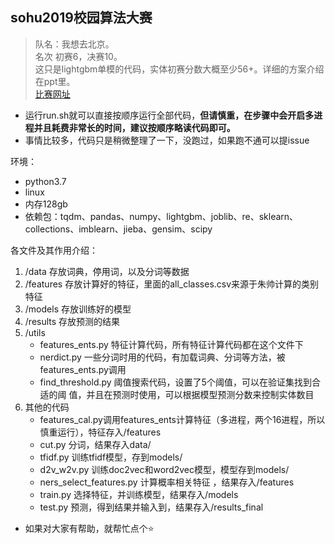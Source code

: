 ## sohu2019校园算法大赛
> 队名：我想去北京。\
> 名次 初赛6，决赛10。\
> 这只是lightgbm单模的代码，实体初赛分数大概至少56+。详细的方案介绍在ppt里。\
> [比赛网址](https://biendata.com/competition/sohu2019/)

- 运行run.sh就可以直接按顺序运行全部代码，**但请慎重，在步骤中会开启多进程并且耗费非常长的时间，建议按顺序略读代码即可。**
- 事情比较多，代码只是稍微整理了一下，没跑过，如果跑不通可以提issue

环境：
- python3.7
- linux
- 内存128gb
- 依赖包：tqdm、pandas、numpy、lightgbm、joblib、re、sklearn、collections、imblearn、jieba、gensim、scipy

各文件及其作用介绍：
1. /data 存放词典，停用词，以及分词等数据
2. /features 存放计算好的特征，里面的all_classes.csv来源于朱帅计算的类别特征
3. /models 存放训练好的模型
4. /results 存放预测的结果
5. /utils
   - features_ents.py 特征计算代码，所有特征计算代码都在这个文件下
   - nerdict.py 一些分词时用的代码，有加载词典、分词等方法，被features_ents.py调用
   - find_threshold.py 阈值搜索代码，设置了5个阈值，可以在验证集找到合适的阈
值，并且在预测时使用，可以根据模型预测分数来控制实体数目
6. 其他的代码
   - features_cal.py调用features_ents计算特征（多进程，两个16进程，所以慎重运行），特征存入/features
   - cut.py 分词，结果存入data/
   - tfidf.py 训练tfidf模型，存到models/
   - d2v_w2v.py 训练doc2vec和word2vec模型，模型存到models/
   - ners_select_features.py 计算概率相关特征 ，结果存入/features
   - train.py 选择特征，并训练模型，结果存入/models
   - test.py  预测，得到结果并输入到，结果存入/results_final

- 如果对大家有帮助，就帮忙点个:star:
